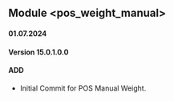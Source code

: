 ## Module <pos_weight_manual>

#### 01.07.2024
#### Version 15.0.1.0.0
#### ADD
- Initial Commit for POS Manual Weight.
